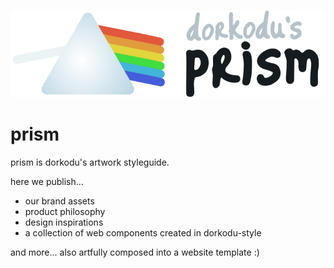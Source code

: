 ![prism logo](./assets/images/prism-M.png)

# prism

prism is dorkodu's artwork styleguide.

here we publish...

- our brand assets
- product philosophy
- design inspirations
- a collection of web components created in dorkodu-style

and more...
also artfully composed into a website template :)
